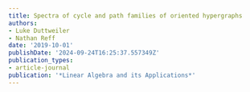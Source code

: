 ```yaml
---
title: Spectra of cycle and path families of oriented hypergraphs
authors:
- Luke Duttweiler
- Nathan Reff
date: '2019-10-01'
publishDate: '2024-09-24T16:25:37.557349Z'
publication_types:
- article-journal
publication: '*Linear Algebra and its Applications*'
---
```

